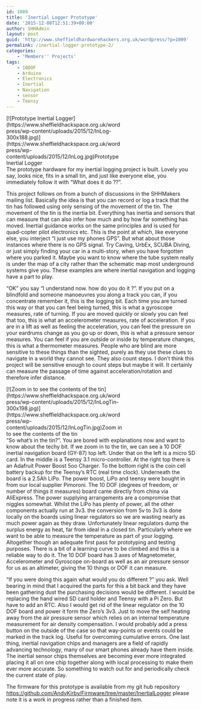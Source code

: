 ```yaml
---
id: 1009
title: 'Inertial Logger Prototype'
date: '2015-12-08T12:51:39+00:00'
author: SHHAdmin
layout: post
guid: 'http://www.sheffieldhardwarehackers.org.uk/wordpress/?p=1009'
permalink: /inertial-logger-prototype-2/
categories:
    - 'Members'' Projects'
tags:
    - 10DOF
    - Arduino
    - Electronics
    - Inertial
    - Navigation
    - sensor
    - Teensy
---
```


<div class="wp-caption alignleft" id="attachment_1010" style="width: 310px">[![Prototype Inertial Logger](https://www.sheffieldhackspace.org.uk/wordpress/wp-content/uploads/2015/12/InLog-300x188.jpg)](https://www.sheffieldhackspace.org.uk/wordpress/wp-content/uploads/2015/12/InLog.jpg)Prototype Inertial Logger

</div>The prototype hardware for my inertial logging project is built. Lovely you say, looks nice, fits in a small tin, and just like everyone else, you immediately follow it with “What does it do ??”.

This project follows on from a bunch of discussions in the SHHMakers mailing list. Basically the idea is that you can record or log a track that the tin has followed using only sensing of the movement of the tin. The movement of the tin is the inertia bit. Everything has inertia and sensors that can measure that can also infer how much and by how far something has moved. Inertial guidance works on the same principles and is used for quad-copter pilot electronics etc. This is the point at which, like everyone else, you interject “I just use my phones GPS”. But what about those instances where there is no GPS signal. Try Caving, UrbEx, SCUBA Diving, or just simply finding your car in a multi-story, when you have forgotten where you parked it. Maybe you want to know where the tube system really is under the map of a city rather than the schematic map most underground systems give you. These examples are where inertial navigation and logging have a part to play.

“OK” you say “I understand now. how do you do it ?”. If you put on a blindfold and someone manoeuvres you along a track you can, if you concentrate remember it, this is the logging bit. Each time you are turned this way or that you can feel being turned, this is what a gyroscope measures, rate of turning. If you are moved quickly or slowly you can feel that too, this is what an accelerometer measures, rate of acceleration. If you are in a lift as well as feeling the acceleration, you can feel the pressure on your eardrums change as you go up or down, this is what a pressure sensor measures. You can feel if you are outside or inside by temperature changes, this is what a thermometer measures. People who are blind are more sensitive to these things than the sighted, purely as they use these clues to navigate in a world they cannot see. They also count steps. I don’t think this project will be sensitive enough to count steps but maybe it will. It certainly can measure the passage of time against acceleration/rotation and therefore infer distance.

<div class="wp-caption alignright" id="attachment_1011" style="width: 310px">[![Zoom in to see the contents of the tin](https://www.sheffieldhackspace.org.uk/wordpress/wp-content/uploads/2015/12/InLogTin-300x198.jpg)](https://www.sheffieldhackspace.org.uk/wordpress/wp-content/uploads/2015/12/InLogTin.jpg)Zoom in to see the contents of the tin

</div>“So what’s in the tin?”. You are bored with explanations now and want to know about the techy bit. If we zoom in to the tin, we can see a 10 DOF inertial navigation board (GY-87) top left. Under that on the left is a micro SD card. In the middle is a Teensy 3.1 micro-controller. At the right top there is an Adafruit Power Boost 5oo Charger. To the bottom right is the coin cell battery backup for the Teensy’s RTC (real time clock). Underneath the board is a 2.5Ah LiPo. The power boost, LiPo and teensy were bought in from our local supplier Pimoroni. The 10 DOF (degrees of freedom, or number of things it measures) board came directly from china via AliExpress. The power supplying arrangements are a compromise that niggles somewhat. Whilst the LiPo has plenty of power, all the other components actually run at 3v3. the conversion from 5v to 3v3 is done locally on the boards using linear regulators so we are wasting nearly as much power again as they draw. Unfortunately linear regulators dump the surplus energy as heat, far from ideal in a closed tin. Particularly where we want to be able to measure the temperature as part of your logging. Altogether though an adequate first pass for prototyping and testing purposes. There is a bit of a learning curve to be climbed and this is a reliable way to do it. The 10 DOF board has 3 axes of Magnetometer, Accelerometer and Gyroscope on-board as well as an air pressure sensor for us as an altimeter, giving the 10 things or DOF it can measure.

“If you were doing this again what would you do different ?” you ask. Well bearing in mind that I acquired the parts for this a bit back and they have been gathering dust the purchasing decisions would be different. I would be replacing the hand wired SD card holder and Teensy with a Pi Zero. But have to add an RTC. Also I would get rid of the linear regulator on the 10 DOF board and power it form the Zero’s 3v3. Just to move the self heating away from the air pressure sensor which relies on an internal temperature measurement for air density compensation. I would probably add a press button on the outside of the case so that way-points or events could be marked in the track log. Useful for overcoming cumulative errors. One last thing, inertial navigation chips and managers are a field of rapidly advancing technology, many of our smart phones already have them inside. The inertial sensor chips themselves are becoming ever more integrated placing it all on one chip together along with local processing to make them ever more accurate. So something to watch out for and periodically check the current state of play.

The firmware for this prototype is available from my git hub repository <https://github.com/AndyKirby/Firmware/tree/master/InertialLogger> please note it is a work in progress rather than a finished item.